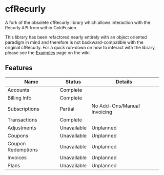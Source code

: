 cfRecurly
=========

A fork of the obsolete cfRecurly library which allows interaction with the Recurly API from within ColdFusion. 

This library has been refactored nearly entirely with an object oriented paradigm in mind and therefore is not backward-compatible with the original cfRecurly. For a quick run-down on how to interact with the library, please see the [Examples](https://github.com/jkgohlke/cfRecurly/wiki/Examples) page on the wiki.

Features
--------

Name | Status | Details
---- | ------ | ----------- |
Accounts | Complete | 
Billing Info | Complete |
Subscriptions | Partial | No Add-Ons/Manual Invoicing
Transactions | Complete |
Adjustments | Unavailable | Unplanned
Coupons | Unavailable | Unplanned
Coupon Redemptions | Unavailable | Unplanned
Invoices | Unavailable | Unplanned
Plans | Unavailable | Unplanned

